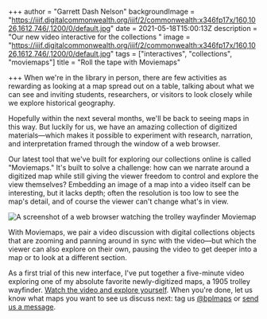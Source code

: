 +++
author = "Garrett Dash Nelson"
backgroundImage = "https://iiif.digitalcommonwealth.org/iiif/2/commonwealth:x346fp17x/160,1026,1612,746/,1200/0/default.jpg"
date = 2021-05-18T15:00:13Z
description = "Our new video interactive for the collections "
image = "https://iiif.digitalcommonwealth.org/iiif/2/commonwealth:x346fp17x/160,1026,1612,746/,1200/0/default.jpg"
tags = ["interactives", "collections", "moviemaps"]
title = "Roll the tape with Moviemaps"

+++
When we're in the library in person, there are few activities as rewarding as looking at a map spread out on a table, talking about what we can see and inviting students, researchers, or visitors to look closely while we explore historical geography.

Hopefully within the next several months, we'll be back to seeing maps in this way. But luckily for us, we have an amazing collection of digitized materials—which makes it possible to experiment with research, narration, and interpretation framed through the window of a web browser.

Our latest tool that we've built for exploring our collections online is called "Moviemaps." It's built to solve a challenge: how can we narrate around a digitized map while still giving the viewer freedom to control and explore the view themselves? Embedding an image of a map into a video itself can be interesting, but it lacks depth; often the resolution is too low to see the map's detail, and of course the viewer can't change what's in view.

![A screenshot of a web browser watching the trolley wayfinder Moviemap](/uploads/2021-05-18/moviemaps-screenshot.png)

With Moviemaps, we pair a video discussion with digital collections objects that are zooming and panning around in sync with the video—but which the viewer can also explore on their own, pausing the video to get deeper into a map or to look at a different section.

As a first trial of this new interface, I've put together a five-minute video exploring one of my absolute favorite newly-digitized maps, a 1905 trolley wayfinder. [Watch the video and explore yourself](https://geoservices.leventhalmap.org/movie-maps/#trolley-wayfinder). When you're done, let us know what maps you want to see us discuss next: tag us [@bplmaps](https://twitter.com/bplmaps) or [send us a message](/about/contact-connect).